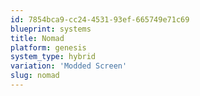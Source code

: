 ```yaml
---
id: 7854bca9-cc24-4531-93ef-665749e71c69
blueprint: systems
title: Nomad
platform: genesis
system_type: hybrid
variation: 'Modded Screen'
slug: nomad
---
```

